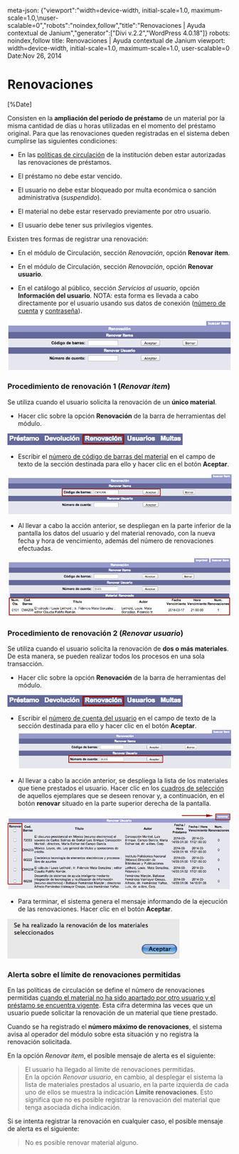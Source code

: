 meta-json: {"viewport":"width=device-width, initial-scale=1.0, maximum-scale=1.0,\nuser-scalable=0","robots":"noindex,follow","title":"Renovaciones | Ayuda contextual de Janium","generator":["Divi v.2.2","WordPress 4.0.18"]}
robots: noindex,follow
title: Renovaciones | Ayuda contextual de Janium
viewport: width=device-width, initial-scale=1.0, maximum-scale=1.0, user-scalable=0
Date:Nov 26, 2014

# Renovaciones

[%Date]

Consisten en la **ampliación del período de préstamo** de un material
por la misma cantidad de días u horas utilizadas en el momento del
préstamo original. Para que las renovaciones queden registradas en el
sistema deben cumplirse las siguientes condiciones:

-   En las <span style="text-decoration: underline;">políticas de
    circulación</span> de la institución deben estar autorizadas las
    renovaciones de préstamos.

-   El préstamo no debe estar vencido.

-   El usuario no debe estar bloqueado por multa económica o sanción
    administrativa (*suspendido*).

-   El material no debe estar reservado previamente por otro usuario.

-   El usuario debe tener sus privilegios vigentes.

Existen tres formas de registrar una renovación:

-   En el módulo de Circulación, sección *Renovación*, opción **Renovar
    ítem**.

-   En el módulo de Circulación, sección *Renovación*, opción **Renovar
    usuario**.

-   En el catálogo al público, sección *Servicios al usuario*, opción
    **Información del usuario**. NOTA: esta forma es llevada a cabo
    directamente por el usuario usando sus datos de conexión (<span
    style="text-decoration: underline;">número de cuenta</span> y <span
    style="text-decoration: underline;">contraseña</span>).

![Pantalla de renovaciones de material en préstamo](Pantalla_renovacion.png)

### Procedimiento de renovación 1 (*Renovar ítem*)

Se utiliza cuando el usuario solicita la renovación de un **único
material**.

-   Hacer clic sobre la opción **Renovación** de la barra de
    herramientas del módulo.

![Entrada a la función de renovación](Opcion_renovacion.png)

-   Escribir el <span style="text-decoration: underline;">número de
    código de barras del material</span> en el campo de texto de la
    sección destinada para ello y hacer clic en el botón **Aceptar**.

![Introducción del número de código de barras del material](Entrada_codigo_barras3.png)

-   Al llevar a cabo la acción anterior, se despliegan en la parte
    inferior de la pantalla los datos del usuario y del material
    renovado, con la nueva fecha y hora de vencimiento, además del
    número de renovaciones efectuadas.

![Registro de renovación](Material_renovado.png)

### Procedimiento de renovación 2 (*Renovar usuario*)

Se utiliza cuando el usuario solicita la renovación de **dos o más
materiales**. De esta manera, se pueden realizar todos los procesos en
una sola transacción.

-   Hacer clic sobre la opción **Renovación** de la barra de
    herramientas del módulo.

!["Entrada a la función de renovación](Opcion_renovacion.png)

-   Escribir el <span style="text-decoration: underline;">número de
    cuenta del usuario</span> en el campo de texto de la sección
    destinada para ello y hacer clic en el botón **Aceptar**.
![Introducción del número de cuenta del usuario](Entrada_cuenta_usuario2.png)

-   Al llevar a cabo la acción anterior, se despliega la lista de los
    materiales que tiene prestados el usuario. Hacer clic en los <span
    style="text-decoration: underline;">cuadros de selección</span> de
    aquellos ejemplares que se deseen renovar y, a continuación, en el
    botón **renovar** situado en la parte superior derecha de la
    pantalla.

![Lista de materiales prestados al usuario](Lista_materiales_prestados.png)

-   Para terminar, el sistema genera el mensaje informando de la
    ejecución de las renovaciones. Hacer clic en el botón **Aceptar**.

![Aviso de renovación de materiales](Aviso_renovacion.png)

### Alerta sobre el límite de renovaciones permitidas

En las políticas de circulación se define el número de renovaciones
permitidas <span style="text-decoration: underline;">cuando el material
no ha sido apartado por otro usuario y el préstamo se encuentra
vigente</span>. Esta cifra determina las veces que un usuario puede
solicitar la renovación de un material que tiene prestado.

Cuando se ha registrado el **número máximo de renovaciones**, el sistema
avisa al operador del módulo sobre esta situación y no registra la
renovación solicitada.

En la opción *Renovar ítem*, el posible mensaje de alerta es el
siguiente:

> El usuario ha llegado al límite de renovaciones permitidas.  
> En la opción *Renovar usuario*, en cambio, al desplegar el sistema la
> lista de materiales prestados al usuario, en la parte izquierda de
> cada uno de ellos se muestra la indicación **Límite renovaciones**.
> Esto significa que no es posible registrar la renovación del material
> que tenga asociada dicha indicación.

Si se intenta registrar la renovación en cualquier caso, el posible
mensaje de alerta es el siguiente:

> No es posible renovar material alguno.

